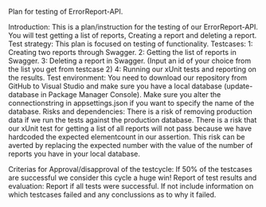 Plan for testing of ErrorReport-API.

Introduction:
This is a plan/instruction for the testing of our ErrorReport-API.
You will test getting a list of reports, Creating a report and deleting a report.
Test strategy:
This plan is focused on testing of functionality.
Testcases:
1: Creating two reports through Swagger.
2: Getting the list of reports in Swagger.
3: Deleting a report in Swagger. (Input an id of your choice from the list you get from testcase 2)
4: Running our xUnit tests and reporting on the results.
Test environment:
You need to download our repository from GitHub to Visual Studio and make sure you have a local database (update-database in Package Manager Console). Make sure you alter the connectionstring in appsettings.json if you want to specify the name of the database.
Risks and dependencies:
There is a risk of removing production data if we run the tests against the production database. 
There is a risk that our xUnit test for getting a list of all reports will not pass because we have hardcoded the expected elementcount in our assertion. This risk can be averted by replacing the expected number with the value of the number of reports you have in your local database.

Criterias for Approval/disapproval of the testcycle:
If 50% of the testcases are successful we consider this cycle a huge win!
Report of test results and evaluation:
Report if all tests were successful. If not include information on which testcases failed and any conclussions as to why it failed. 
